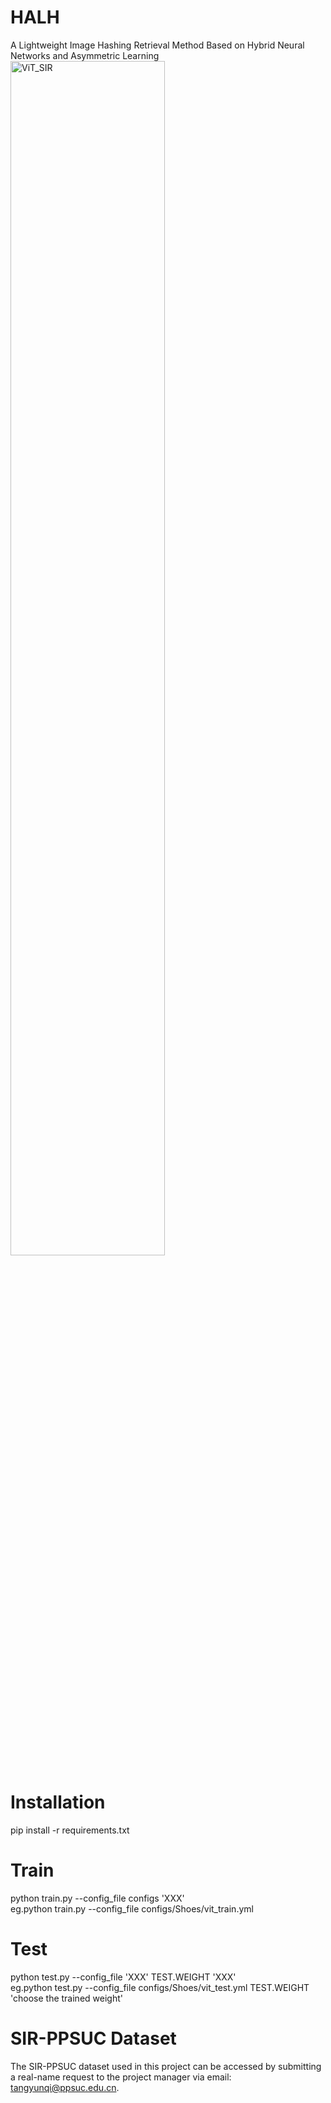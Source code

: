 # HALH
A Lightweight Image Hashing Retrieval Method Based on Hybrid Neural Networks and Asymmetric Learning
<img src="ViT_SIR.png" alt="ViT_SIR" style="width: 70%;"/>
# Installation
pip install -r requirements.txt
# Train
python train.py --config_file configs 'XXX' \
eg.python train.py --config_file configs/Shoes/vit_train.yml
# Test
python test.py --config_file 'XXX' TEST.WEIGHT 'XXX'\
eg.python test.py --config_file configs/Shoes/vit_test.yml TEST.WEIGHT 'choose the trained weight'
# SIR-PPSUC Dataset
The SIR-PPSUC dataset used in this project can be accessed by submitting a real-name request to the project manager via email: tangyunqi@ppsuc.edu.cn.
